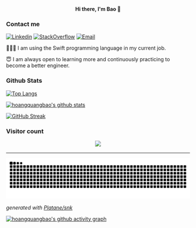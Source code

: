 <p align="center">
  <b>Hi there, I'm Bao 👋</b>
</p>

### Contact me

[![Linkedin](https://img.shields.io/badge/linkedin-%230077B5.svg?&style=for-the-badge&logo=linkedin&logoColor=white)](https://www.linkedin.com/in/hoang-quang-bao-12516297/)
[![StackOverflow](https://img.shields.io/badge/stackoverflow-%23F48024.svg?&style=for-the-badge&logo=stackoverflow&logoColor=white)](https://stackoverflow.com/users/13942594/bao)
[![Email](https://img.shields.io/badge/gmail-%23EA4335.svg?&style=for-the-badge&logo=gmail&logoColor=white)](mailto:hoangquangbao@gmail.com)


👨🏼‍💻 I am using the Swift programming language in my current job.  

😇 I am always open to learning more and continuously practicing to become a better engineer.  

<!--
**hoangquangbao/hoangquangbao** is a ✨ _special_ ✨ repository because its `README.md` (this file) appears on your GitHub profile.

Here are some ideas to get you started:

- 🔭 I’m currently working on utilizing
- 🌱 I’m currently learning ...
- 👯 I’m looking to collaborate on ...
- 🤔 I’m looking for help with ...
- 💬 Ask me about ...
- 📫 How to reach me: ...
- 😄 Pronouns: ...
- ⚡ Fun fact: ...
-->
### Github Stats

[![Top Langs](https://github-readme-stats.vercel.app/api/top-langs/?username=hoangquangbao&show_icons=true&theme=buefy&layout=compact&cache_seconds=1800&langs_count=8)](https://github.com/hoangquangbao)

[![hoangquangbao's github stats](https://github-readme-stats.vercel.app/api?username=hoangquangbao&show_icons=true&theme=buefy&count_private=true&cache_seconds=1800&line_height=24&icon_color=000000)](https://github.com/hoangquangbao)

[![GitHub Streak](https://github-readme-streak-stats.herokuapp.com?user=hoangquangbao)](https://git.io/streak-stats)

### Visitor count
<p align="center">
  <img src="https://profile-counter.glitch.me/hoangquangbao/count.svg" />
</p>

----

![github contribution grid snake animation](dist/github-user-contribution.svg)

_generated with [Platane/snk](https://github.com/Platane/snk)_

[![hoangquangbao's github activity graph](https://github-readme-activity-graph.cyclic.app/graph?username=hoangquangbao&bg_color=ffffff&color=000000&line=FB8C01&point=24292e&area=true&area_color=FB8C01&hide_border=true)](https://github.com/ashutosh00710/github-readme-activity-graph)




